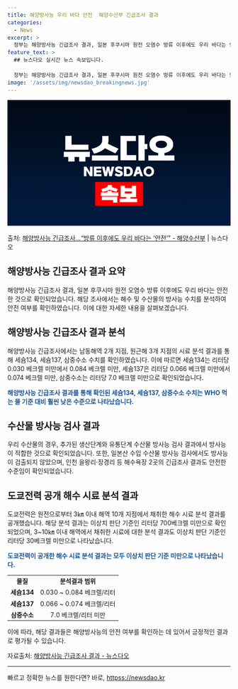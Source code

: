 ```yaml
---
title: 해양방사능 우리 바다 안전  해양수산부 긴급조사 결과
categories:
  - News
excerpt: >
  정부는 해양방사능 긴급조사 결과, 일본 후쿠시마 원전 오염수 방류 이후에도 우리 바다는 안전한 것으로 확인되…
feature_text: >
  ## 뉴스다오 실시간 뉴스 속보입니다.

  정부는 해양방사능 긴급조사 결과, 일본 후쿠시마 원전 오염수 방류 이후에도 우리 바다는 안전한 것으로 확인되…
image: '/assets/img/newsdao_breakingnews.jpg'
---
```


![뉴스다오 속보](/assets/img/newsdao_breakingnews.jpg)

<p>출처: <a href="httpss://newsdao.kr/2633" rel="dofollow">해양방사능 긴급조사…“방류 이후에도 우리 바다는 ‘안전’” - 해양수산부</a> | 뉴스다오</p>

<h2 data-ke-size="size26">해양방사능 긴급조사 결과 요약</h2>
<p data-ke-size="size16">해양방사능 긴급조사 결과, 일본 후쿠시마 원전 오염수 방류 이후에도 우리 바다는 안전한 것으로 확인되었습니다. 해당 조사에서는 해수 및 수산물의 방사능 수치를 분석하여 안전 여부를 확인하였습니다. 이에 대한 자세한 내용을 살펴보겠습니다.</p>

<h2 data-ke-size="size24">해양방사능 긴급조사 결과 분석</h2>
<p data-ke-size="size16">해양방사능 긴급조사에서는 남동해역 2개 지점, 원근해 3개 지점의 시료 분석 결과를 통해 세슘134, 세슘137, 삼중수소 수치를 확인하였습니다. 이에 따르면 세슘134는 리터당 0.030 베크렐 미만에서 0.084 베크렐 미만, 세슘137은 리터당 0.066 베크렐 미만에서 0.074 베크렐 미만, 삼중수소는 리터당 7.0 베크렐 미만으로 확인되었습니다.</p>
<p data-ke-size="size16"><b><span style="color: #1a5490;">해양방사능 긴급조사 결과를 통해 확인된 세슘134, 세슘137, 삼중수소 수치는 WHO 먹는 물 기준 대비 훨씬 낮은 수준으로 나타났습니다.</span></b></p>

<h2 data-ke-size="size24">수산물 방사능 검사 결과</h2>
<p data-ke-size="size16">우리 수산물의 경우, 추가된 생산단계와 유통단계 수산물 방사능 검사 결과에서 방사능이 적합한 것으로 확인되었습니다. 또한, 일본산 수입 수산물 방사능 검사에서도 방사능이 검출되지 않았으며, 인천 을왕리·장경리 등 해수욕장 2곳의 긴급조사 결과도 안전한 수준임이 확인되었습니다.</p>

<h2 data-ke-size="size24">도쿄전력 공개 해수 시료 분석 결과</h2>
<p data-ke-size="size16">도쿄전력은 원전으로부터 3㎞ 이내 해역 10개 지점에서 채취한 해수 시료 분석 결과를 공개했습니다. 해당 분석 결과는 이상치 판단 기준인 리터당 700베크렐 미만으로 확인되었으며, 3~10㎞ 이내 해역에서 채취한 시료에 대한 분석 결과도 이상치 판단 기준인 리터당 30베크렐 미만으로 나타났습니다.</p>
<p data-ke-size="size16"><b><span style="color: #1a5490;">도쿄전력이 공개한 해수 시료 분석 결과는 모두 이상치 판단 기준 미만으로 나타났습니다.</span></b></p>

<table>
  <tr>
    <td style="text-align: center; height: 17px;"><b>물질</b></td>
    <td style="text-align: center; height: 17px;"><b>분석결과 범위</b></td>
  </tr>
  <tr>
    <td style="text-align: center; height: 17px;"><b>세슘134</b></td>
    <td style="text-align: center; height: 17px;">0.030 ~ 0.084 베크렐/리터</td>
  </tr>
  <tr>
    <td style="text-align: center; height: 17px;"><b>세슘137</b></td>
    <td style="text-align: center; height: 17px;">0.066 ~ 0.074 베크렐/리터</td>
  </tr>
  <tr>
    <td style="text-align: center; height: 17px;"><b>삼중수소</b></td>
    <td style="text-align: center; height: 17px;">7.0 베크렐/리터 미만</td>
  </tr>
</table>

<p data-ke-size="size16">이에 따라, 해당 결과들은 해양방사능의 안전 여부를 확인하는 데 있어서 긍정적인 결과로 평가될 수 있습니다.</p>
<p data-ke-size="size16">자료출처: <a href="httpss://newsdao.kr/2633">해양방사능 긴급조사 결과 - 뉴스다오</a></p>
<hr> 

빠르고 정확한 뉴스를 원한다면? 바로, <a href="httpss://newsdao.kr" rel="dofollow">httpss://newsdao.kr</a>



